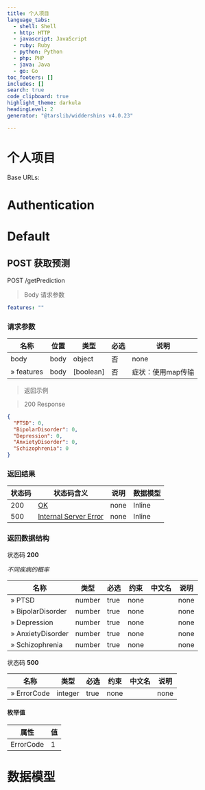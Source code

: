 ```yaml
---
title: 个人项目
language_tabs:
  - shell: Shell
  - http: HTTP
  - javascript: JavaScript
  - ruby: Ruby
  - python: Python
  - php: PHP
  - java: Java
  - go: Go
toc_footers: []
includes: []
search: true
code_clipboard: true
highlight_theme: darkula
headingLevel: 2
generator: "@tarslib/widdershins v4.0.23"

---
```


# 个人项目

Base URLs:

# Authentication

# Default

## POST 获取预测

POST /getPrediction

> Body 请求参数

```yaml
features: ""

```

### 请求参数

|名称|位置|类型|必选|说明|
|---|---|---|---|---|
|body|body|object| 否 |none|
|» features|body|[boolean]| 否 |症状：使用map传输|

> 返回示例

> 200 Response

```json
{
  "PTSD": 0,
  "BipolarDisorder": 0,
  "Depression": 0,
  "AnxietyDisorder": 0,
  "Schizophrenia": 0
}
```

### 返回结果

|状态码|状态码含义|说明|数据模型|
|---|---|---|---|
|200|[OK](https://tools.ietf.org/html/rfc7231#section-6.3.1)|none|Inline|
|500|[Internal Server Error](https://tools.ietf.org/html/rfc7231#section-6.6.1)|none|Inline|

### 返回数据结构

状态码 **200**

*不同疾病的概率*

|名称|类型|必选|约束|中文名|说明|
|---|---|---|---|---|---|
|» PTSD|number|true|none||none|
|» BipolarDisorder|number|true|none||none|
|» Depression|number|true|none||none|
|» AnxietyDisorder|number|true|none||none|
|» Schizophrenia|number|true|none||none|

状态码 **500**

|名称|类型|必选|约束|中文名|说明|
|---|---|---|---|---|---|
|» ErrorCode|integer|true|none||none|

#### 枚举值

|属性|值|
|---|---|
|ErrorCode|1|

# 数据模型

